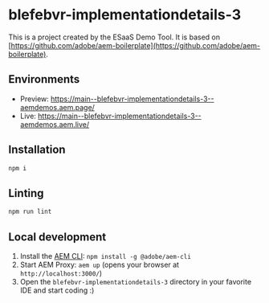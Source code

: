 # blefebvr-implementationdetails-3
This is a project created by the ESaaS Demo Tool. It is based on [https://github.com/adobe/aem-boilerplate](https://github.com/adobe/aem-boilerplate).

## Environments
- Preview: https://main--blefebvr-implementationdetails-3--aemdemos.aem.page/
- Live: https://main--blefebvr-implementationdetails-3--aemdemos.aem.live/

## Installation

```sh
npm i
```

## Linting

```sh
npm run lint
```

## Local development

1. Install the [AEM CLI](https://github.com/adobe/helix-cli): `npm install -g @adobe/aem-cli`
1. Start AEM Proxy: `aem up` (opens your browser at `http://localhost:3000/`)
1. Open the `blefebvr-implementationdetails-3` directory in your favorite IDE and start coding :)
